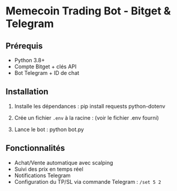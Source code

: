 # Memecoin Trading Bot - Bitget & Telegram

## Prérequis
- Python 3.8+
- Compte Bitget + clés API
- Bot Telegram + ID de chat

## Installation
1. Installe les dépendances :
   pip install requests python-dotenv

2. Crée un fichier `.env` à la racine :
   (voir le fichier .env fourni)

3. Lance le bot :
   python bot.py

## Fonctionnalités
- Achat/Vente automatique avec scalping
- Suivi des prix en temps réel
- Notifications Telegram
- Configuration du TP/SL via commande Telegram : `/set 5 2`
